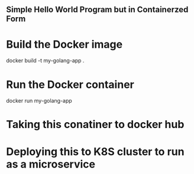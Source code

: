 ## Simple Hello World Program but in Containerzed Form

# Build the Docker image
docker build -t my-golang-app .

# Run the Docker container
docker run my-golang-app

# Taking this conatiner to docker hub

# Deploying this to K8S cluster to run as a microservice
